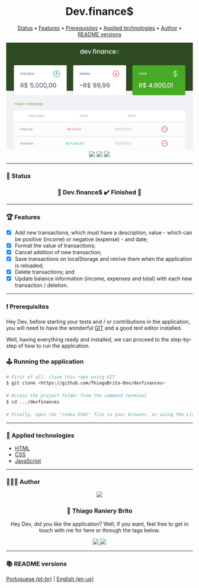 <div align="center">
  <div>
    <h1>Dev.finance$</h1>
    <p>
      <a href="#-status">Status</a> •
      <a href="#-features">Features</a> •
      <a href="#%EF%B8%8F-prerequisites">Prerequisites</a> •
      <a href="#-applied-technologies">Applied technologies</a> •
      <a href="#-author">Author</a> •
      <a href="#-readme-versions">README versions</a>
    </p>
    <img src="./.github/devfinances.png" />
  </div>

  <div>
    <img src="https://img.shields.io/github/license/ThiagoBrito-Dev/Podcastr?color=49aa26&style=for-the-badge" />
    <img src="https://img.shields.io/static/v1?label=version&message=1.0.0&color=49aa26&style=for-the-badge" />
    <img src="https://img.shields.io/static/v1?label=yarn&message=v1.22.5&color=49aa26&style=for-the-badge" />
  </div>
</div>

<hr>

### 🏁 Status

<h3 align="center">
  🎉 Dev.finance$ ✔️ Finished 🎉
</h3>

<hr>

### 🏆 Features

- [x] Add new transactions, which must have a description, value - which can be positive (income) or negative (expense) - and date;
- [x] Format the value of transactions;
- [x] Cancel addition of new transaction;
- [x] Save transactions on localStorage and retrive them when the application is reloaded;
- [x] Delete transactions; and
- [x] Update balance information (income, expenses and total) with each new transaction / deletion.

<hr>

### ❗️ Prerequisites

Hey Dev, before starting your tests and / or contributions in the application, you will need to have the wonderful [GIT](https://git-scm.com) and a good text editor installed.

Well, having everything ready and installed, we can proceed to the step-by-step of how to run the application.

### 🕹️ Running the application

```bash
# First of all, clone this repo using GIT
$ git clone <https://github.com/ThiagoBrito-Dev/devfinances>

# Access the project folder from the command terminal
$ cd .../devfinances

# Finally, open the "index.html" file in your browser, or using the Live Server extension, if you have it installed.
```

<hr>

### 🔮 Applied technologies

- [HTML](https://devdocs.io/html/)
- [CSS](https://devdocs.io/css/)
- [JavaScript](https://devdocs.io/javaScript/)

<hr>

### 👨🏽‍🎓 Author

<div align="center">
  <img src="https://github.com/ThiagoBrito-Dev.png" width="250px" />

  <br />

  <div>
    <h3>
      🤝 Thiago Raniery Brito
    </h3>
    <p>Hey Dev, did you like the application? Well, if you want, feel free to get in touch with me for here or through the tags below.</p>
  </div>
  
  <div>
    <a href="https://www.linkedin.com/in/thiagoranierybrito/">
      <img src="https://img.shields.io/badge/-LinkedIn-blue?style=for-the-badge&logo=Linkedin&logoColor=white&link=https://www.linkedin.com/in/thiagoranierybrito/" />
    </a>
    <a href="mailto:thiagobritotrs@gmail.com">
      <img src="https://img.shields.io/badge/-Gmail-c14438?style=for-the-badge&logo=Gmail&logoColor=white&link=mailto:thiagobritotrs@gmail.com" />
    </a>
  </div>
</div>

<hr>

### 📚 README versions

<div>
  <a href="https://github.com/ThiagoBrito-Dev/devfinances/blob/main/README.md">Portuguese (pt-br)</a>
  |   
  <a href="https://github.com/ThiagoBrito-Dev/devfinances/blob/main/README-en.md">English (en-us)</a>
</div>
